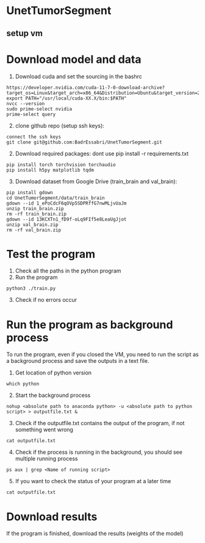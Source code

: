 # UnetTumorSegment

## setup vm
# Download model and data
1. Download cuda and set the sourcing in the bashrc
```
https://developer.nvidia.com/cuda-11-7-0-download-archive?target_os=Linux&target_arch=x86_64&Distribution=Ubuntu&target_version=20.04&target_type=deb_local
export PATH="/usr/local/cuda-XX.X/bin:$PATH"
nvcc --version
sudo prime-select nvidia
prime-select query
```
2. clone github repo (setup ssh keys):
```
connect the ssh keys
git clone git@github.com:BadrEssabri/UnetTumorSegment.git
```
2. Download required packages:
dont use pip install -r requirements.txt
```
pip install torch torchvision torchaudio
pip install h5py matplotlib tqdm 

```
3. Download dataset from Google Drive (train_brain and val_brain):
```
pip install gdown
cd UnetTumorSegment/data/train_brain
gdown --id 1_ePoCdcF6qOVp5SDPRffG7nwMLjvUaJm
unzip train_brain.zip
rm -rf train_brain.zip
gdown --id 13KCXTn1_fD9f-oLq9FIf5e8LeaUgJjot
unzip val_brain.zip
rm -rf val_brain.zip

```
# Test the program
1. Check all the paths in the python program
2. Run the program 
```
python3 ./train.py
```
3. Check if no errors occur
# Run the program as background process
To run the program, even if you closed the VM, you need to run the script as a background process and save the outputs in a text file.
1. Get location of python version
```commandline
which python
```
2. Start the background process
```commandline
nohup <absolute path to anaconda python> -u <absolute path to python script> > outputfile.txt &
```
3. Check if the outputfile.txt contains the output of the program, if not something went wrong
```commandline
cat outputfile.txt
```
4. Check if the process is running in the background, you should see multiple running process
```commandline
ps aux | grep <Name of running script>
```
5. If you want to check the status of your program at a later time
```commandline
cat outputfile.txt
```

# Download results
If the program is finished, download the results (weights of the model)
